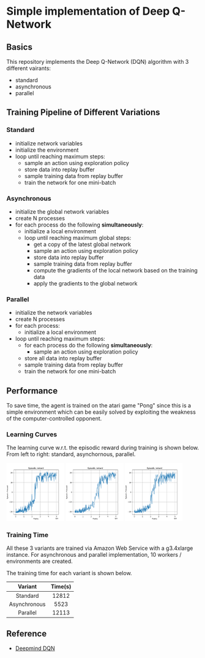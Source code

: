# Simple implementation of Deep Q-Network
## Basics
This repository implements the Deep Q-Network (DQN) algorithm with 3 different vairants: 
- standard
- asynchronous
- parallel
## Training Pipeline of Different Variations
### Standard
- initialize network variables
- initialize the environment
- loop until reaching maximum steps:
  - sample an action using exploration policy
  - store data into replay buffer
  - sample training data from replay buffer
  - train the network for one mini-batch
### Asynchronous
- initialize the global network variables
- create N processes
- for each process do the following **simultaneously**:
  - initialize a local environment
  - loop until reaching maximum global steps:
    - get a copy of the latest global network
    - sample an action using exploration policy
    - store data into replay buffer
    - sample training data from replay buffer
    - compute the gradients of the local network based on the training data
    - apply the gradients to the global network
### Parallel
- initialize the network variables
- create N processes
- for each process:
  - initialize a local environment
- loop until reaching maximum steps:
  - for each process do the following **simultaneously**:
    - sample an action using exploration policy
  - store all data into replay buffer
  - sample training data from replay buffer
  - train the network for one mini-batch

## Performance
To save time, the agent is trained on the atari game "Pong" since this is a simple environment which can be easily solved by exploiting the weakness of the computer-controlled opponent.
### Learning Curves
The learning curve w.r.t. the episodic reward during training is shown below. From left to right: standard, asynchornous, parallel.

<p float="center">
  <img src="/stand%20alone%20implementation/DQN/Standard/Figures/Training/dqn.png" width="30%"/>
  <img src="/stand%20alone%20implementation/DQN/Asynchronous/Figures/Training/async_dqn.png" width="30%"/>
  <img src="/stand%20alone%20implementation/DQN/Parallel%20Environments/Figures/Training/par_dqn.png" width="30%"/>
</p>

### Training Time
All these 3 variants are trained via Amazon Web Service with a g3.4xlarge instance. For asynchronous and parallel implementation, 10 workers / environments are created.

The training time for each variant is shown below.

|    Variant   | Time(s) |
|:------------:|:-------:|
|   Standard   |  12812  |
| Asynchronous |   5523  |
|   Parallel   |  12113  |

## Reference

- [Deepmind DQN](https://deepmind.com/research/dqn/)

